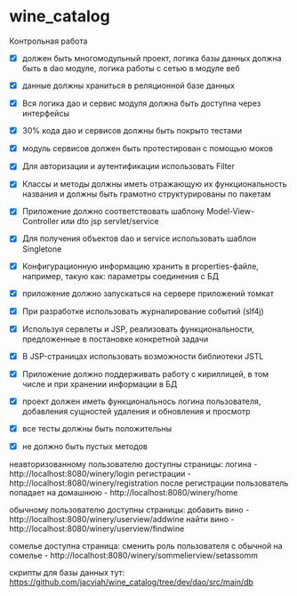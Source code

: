 # wine_catalog

Контрольная работа
- [x] должен быть многомодульный проект, логика базы данных должна быть в dao модуле, логика работы с сетью в модуле веб
- [x] данные должны храниться в реляционной базе данных
- [x] Вся логика дао и сервис модуля должна быть доступна через интерфейсы
- [x] 30% кода дао и сервисов должны быть покрыто тестами
- [x] модуль сервисов должен быть протестирован с помощью моков
- [x] Для авторизации и аутентификации использовать Filter
- [x] Классы и методы должны иметь отражающую их функциональность названия и должны быть грамотно структурированы по пакетам
- [x] Приложение должно соответствовать шаблону Model-View-Controller или dto jsp servlet/service
- [x] Для получения объектов dao и service использовать шаблон Singletone
- [x] Конфигурационную информацию хранить в properties-файле, например, такую как: параметры соединения с БД
- [x] приложение должно запускаться на сервере приложений томкат
- [x] При разработке использовать журналирование событий (slf4j)
- [x] Используя сервлеты и JSP, реализовать функциональности, предложенные в постановке конкретной задачи
- [x] В JSP-страницах использовать возможности библиотеки JSTL
- [x] Приложение должно поддерживать работу с кириллицей, в том числе и при хранении информации в БД
- [x] проект должен иметь функциональнось логина пользователя, добавления сущностей удаления и обновления и просмотр
- [x] все тесты должны быть положительны
- [x] не должно быть пустых методов


неавторизованному пользователю доступны страницы:
логина - http://localhost:8080/winery/login
регистрации - http://localhost:8080/winery/registration
после регистрации пользователь попадает на 
домашнюю - http://localhost:8080/winery/home

обычному пользователю доступны страницы:
добавить вино - http://localhost:8080/winery/userview/addwine
найти вино - http://localhost:8080/winery/userview/findwine

сомелье доступна страница:
сменить роль пользователя с обычной на сомелье - http://localhost:8080/winery/sommelierview/setassomm

скрипты для базы данных тут:
https://github.com/jacviah/wine_catalog/tree/dev/dao/src/main/db



